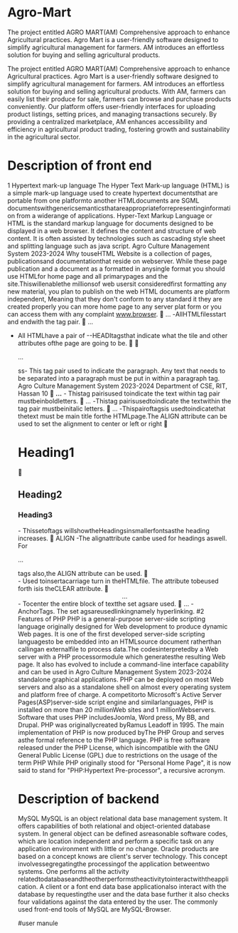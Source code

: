 # Agro-Mart
The project entitled AGRO MART(AM) Comprehensive approach to enhance Agricultural practices. Agro Mart is a user-friendly software designed to simplify agricultural management for farmers. AM introduces an effortless solution for buying and selling agricultural products.


The project entitled AGRO MART(AM) Comprehensive approach to enhance Agricultural practices. Agro Mart is a user-friendly software designed to simplify agricultural management for farmers. AM introduces an effortless solution for buying and selling agricultural products. With AM, farmers can easily list their produce for sale, farmers can browse and purchase products conveniently. Our platform offers user-friendly interfaces for uploading product listings, setting prices, and managing transactions securely. By providing a centralized marketplace, AM enhances accessibility and efficiency in agricultural product trading, fostering growth and sustainability in the agricultural sector.

# Description of front end
1 Hypertext mark-up language
The Hyper Text Mark-up language (HTML) is a simple mark-up language used to create
hypertext documentsthat are portable from one platformto another HTMLdocuments are SGML
documentswithgenericsemanticsthatareappropriateforrepresentinginformation from a widerange of
applications. Hyper-Text Markup Language or HTML is the standard markup language for
documents designed to be displayed in a web browser. It defines the content and structure of
web content. It is often assisted by technologies such as cascading style sheet and splitting
language such as java script.
Agro Culture Management System 2023-2024
Why touseHTML
Website is a collection of pages, publicationsand documentationthat reside on webserver. While
these page publication and a document as a formatted in anysingle format you should use HTMLfor
home page and all primarypages and the site.Thiswillenablethe millionsof web usersit consideredfirst
formatting any new material, you plan to publish on the web HTML documents are platform
independent, Meaning that they don't conform to any standard it they are created properly you can
more home page to any server plat form or you can access them with any complaint
www.browser.
 <HTML>…</HTML>
-AllHTMLfilesstart and endwith the tag pair.
 <HEAD>...</HEAD>
- All HTMLhave a pair of --HEADItagsthat indicate what the tile and other attributes ofthe
page are going to be.
 <TITLE>...<TITLE>
-Thistag indicates what the title of the HTMLfile is going to be on theBROWSER window
title.
 <BODY>...</BODY>
-Thistag pair is to logicallyseparate the HTMLfile into the header and the body. Usually, the
header containsinformationregardingTraining& Placement System the html whereasthe body
containsinformationthattheHTML file must actuallycontain.
 The HTMLtemplate mustlook like.
<!DOCTYPEHTMLPUBLIC-THISIS ANEXAMPLE>
<HTML><HEAD><TITLE> YOUR TITLE GOES
HERE</TITLE></HEAD></HTML>
 <P>...</P>
ss- This tag pair used to indicate the paragraph. Any text that needs to be separated into a
paragraph must be put in within a paragraph tag.
Agro Culture Management System 2023-2024
Department of CSE, RIT, Hassan 10
 <B>...</B>
- Thistag pairisused toindicate the text within tag pair mustbeinboldletters.
 <I>...</I>
-Thistag pairisusedtoindicate the textwithin the tag pair mustbeinitalic letters.
 <HIALIGN=CENTER>...</HI>
-Thispairoftagsis usedtoindicatethat thetext must be main title forthe HTMLpage.The
ALIGN attribute can be used to set the alignment to center or left or right
 <H1>Heading1</H1>
 <H2>Heading2</H2><H3>Heading3</H3>
- Thissetoftags willshowtheHeadingsinsmallerfontsasthe heading increases.
 ALIGN
-The alignattribute canbe used for headings aswell. For<P>...</P>tags also,the ALIGN
attribute can be used.
 <BR>
- Used toinsertacarriage turn in theHTMLfile. The attribute tobeused forth isis
theCLEAR attribute.
 <CENTER>...</CENTER>
- Tocenter the entire block of textthe set agsare used.
 <A>...</A>
- AnchorTags. The set agsareusedlinkingnamely hyperlinking.
#2 Features of PHP
PHP is a general-purpose server-side scripting language originally designed for Web
development to produce dynamic Web pages. It is one of the first developed server-side scripting
languagesto be embedded into an HTMLsource document ratherthan callingan externalfile to process
data.The codesinterpretedby a Web server with a PHP processormodule which generatesthe resulting
Web page. It also has evolved to include a command-line interface capability and can be used in
Agro Culture Management System 2023-2024
standalone graphical applications. PHP can be deployed on most Web servers and also as a standalone
shell on almost every operating system and platform free of charge. A competitorto Microsoft's Active
Server Pages(ASP)server-side script engine and similarlanguages, PHP is installed on more than 20
millionWeb sites and 1 millionWebservers. Software that uses PHP includesJoomla, Word press, My
BB, and Drupal. PHP was originallycreated byRamus Leadoff in 1995. The main implementation of
PHP is now produced byThe PHP Group and serves asthe formal reference to the PHP language.
PHP is free software released under the PHP License, which isincompatible with the GNU General
Public License (GPL) due to restrictions on the usage of the term
PHP While PHP originally stood for "Personal Home Page", it is now said to stand for
"PHP:Hypertext Pre-processor", a recursive acronym.

  
# Description of backend
MySQL
MySQL is an object relational data base management system. It offers capabilities of both
relational and object-oriented database system. In general object can be defined asreasonable software
codes, which are location independent and perform a specific task on any application environment with
little or no change.
Oracle products are based on a concept knows are client's server technology. This concept
involvessegregatingthe processingof the application betweentwo systems. One performs all the activity
relatedtodatabaseandtheotherperformstheactivitytointeractwiththeapplication.
A client or a font end data base applicationalso interact with the database by requestingthe user
and the data base further it also checks four validations against the data entered by the user. The
commonly used front-end tools of MySQL are MySQL-Browser.

#user manule
